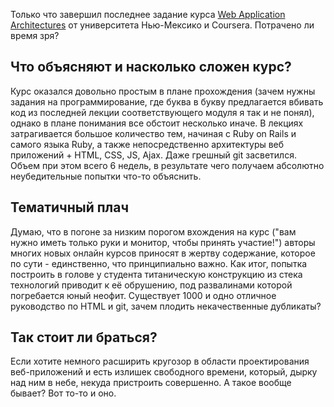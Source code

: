 <!--
.. title: Онлайн курс Web Application Architectures
.. slug: web-app-arch
.. date: 2015-05-01 00:00:00 UTC+03:00
.. tags: 
.. category: 
.. link: 
.. description: 
.. type: text
-->

Только что завершил последнее задание курса [Web Application Architectures](https://class.coursera.org/webapplications-003) от университета Нью-Мексико и Coursera. Потрачено ли время зря?

<!-- TEASER_END -->

## Что объясняют и насколько сложен курс?

Курс оказался довольно простым в плане прохождения (зачем нужны задания на программирование, где буква в букву предлагается вбивать код из последней лекции соответствующего модуля я так и не понял), однако в плане понимания все обстоит несколько иначе. В лекциях затрагивается большое количество тем, начиная с Ruby on Rails и самого языка Ruby, а также непосредственно архитектуры веб приложений + HTML, CSS, JS, Ajax. Даже грешный git засветился. Объем при этом всего 6 недель, в результате чего получаем абсолютно неубедительные попытки что-то объяснить.

## Тематичный плач

Думаю, что в погоне за низким порогом вхождения на курс ("вам нужно иметь только  руки и монитор, чтобы принять участие!") авторы многих новых онлайн курсов приносят в жертву содержание, которое по сути - единственно, что принципиально важно. Как итог, попытка построить в голове у студента титаническую конструкцию из стека технологий приводит к её обрушению, под развалинами которой погребается юный неофит. Существует 1000 и одно отличное руководство по HTML и git, зачем плодить некачественные дубликаты?

## Так стоит ли браться?

Если хотите немного расширить кругозор в области проектирования веб-приложений и есть излишек свободного времени, который, дырку над ним в небе, некуда пристроить совершенно. А такое вообще бывает? Вот то-то и оно.
